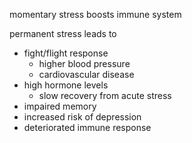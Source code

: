 momentary stress boosts immune system

permanent stress leads to
- fight/flight response
	- higher blood pressure
	- cardiovascular disease
- high hormone levels
	- slow recovery from acute stress
- impaired memory
- increased risk of depression
- deteriorated immune response

